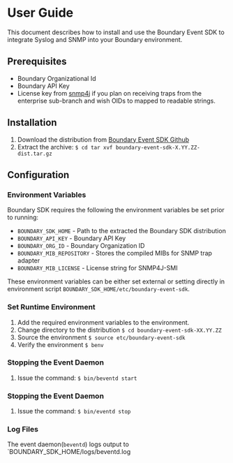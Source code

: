 User Guide
==========

This document describes how to install and use the Boundary Event SDK to integrate
Syslog and SNMP into your Boundary environment.

Prerequisites
-------------
* Boundary Organizational Id
* Boundary API Key
* License key from [snmp4j](http://www.snmp4j.org/) if you plan on receiving traps from the enterprise sub-branch and wish OIDs to mapped to readable strings.

Installation
------------
1. Download the distribution from [Boundary Event SDK Github](https://github.com/boundary/boundary-event-sdk/dist)
2. Extract the archive:
```$ cd tar xvf boundary-event-sdk-X.YY.ZZ-dist.tar.gz```

Configuration
-------------

### Environment Variables

Boundary SDK requires the following the environment variables be set prior to running:

* `BOUNDARY_SDK_HOME` - Path to the extracted the Boundary SDK distribution
* `BOUNDARY_API_KEY` - Boundary API Key
* `BOUNDARY_ORG_ID` - Boundary Organization ID
* `BOUNDARY_MIB_REPOSITORY` - Stores the compiled MIBs for SNMP trap adapter
* `BOUNDARY_MIB_LICENSE` - License string for SNMP4J-SMI

These environment variables can be either set external or setting directly in environment script `BOUNDARY_SDK_HOME/etc/boundary-event-sdk`.

### Set Runtime Environment

1. Add the required environment variables to the environment.
2. Change directory to the distribution
```$ cd boundary-event-sdk-XX.YY.ZZ```      
3. Source the environment
```$ source etc/boundary-event-sdk```     
4. Verify the environment
```$ benv```

### Stopping the Event Daemon
1. Issue the command:
```$ bin/beventd start```

### Stopping the Event Daemon
1. Issue the command:
```$ bin/eventd stop```

### Log Files
The event daemon(`beventd`) logs output to `BOUNDARY_SDK_HOME/logs/beventd.log

